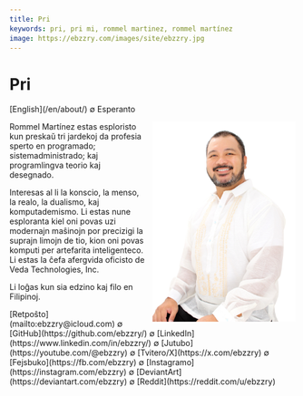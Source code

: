 ```yaml
---
title: Pri
keywords: pri, pri mi, rommel martinez, rommel martínez
image: https://ebzzry.com/images/site/ebzzry.jpg
---
```

Pri
===

<div class="center">[English](/en/about/) ∅ Esperanto</div>

<div>
<img src="/images/site/ebzzry.jpg" style="float: right; width: 50%; margin: 0px 0px 0px 10px">

Rommel Martínez estas esploristo kun preskaŭ tri jardekoj da profesia sperto en
programado; sistemadministrado; kaj programlingva teorio kaj desegnado.

Interesas al li la konscio, la menso, la realo, la dualismo, kaj komputademismo.
Li estas nune esploranta kiel oni povas uzi modernajn maŝinojn por precizigi la
suprajn limojn de tio, kion oni povas komputi per artefarita inteligenteco. Li
estas la ĉefa afergvida oficisto de Veda Technologies, Inc.

Li loĝas kun sia edzino kaj filo en Filipinoj.
</div>

<div class="center">
[Retpoŝto](mailto:ebzzry@icloud.com) ∅ [GitHub](https://github.com/ebzzry/) ∅ [LinkedIn](https://www.linkedin.com/in/ebzzry/) ∅ [Jutubo](https://youtube.com/@ebzzry) ∅ [Tvitero/X](https://x.com/ebzzry) ∅ [Fejsbuko](https://fb.com/ebzzry) ∅ [Instagramo](https://instagram.com/ebzzry) ∅ [DeviantArt](https://deviantart.com/ebzzry) ∅ [Reddit](https://reddit.com/u/ebzzry)<br>
</div>
